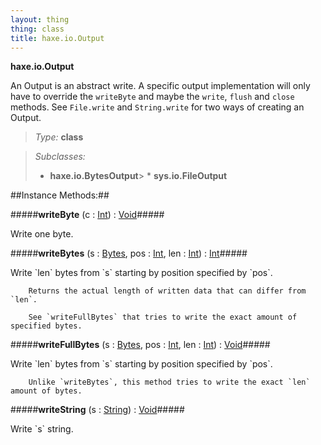 ```yaml
---
layout: thing
thing: class
title: haxe.io.Output
---
```

**haxe.io.Output**
<p>An Output is an abstract write. A specific output implementation will only
	have to override the <code>writeByte</code> and maybe the <code>write</code>, <code>flush</code> and <code>close</code>
	methods. See <code>File.write</code> and <code>String.write</code> for two ways of creating an
	Output.
</p>



> *Type:* **class**


> *Subclasses:*
> * **haxe.io.BytesOutput**&gt; * **sys.io.FileOutput**




##Instance Methods:##


#####**writeByte** (c : <a href="../../Int.html" class="type">Int</a>) : <a href="../../Void.html" class="type">Void</a>#####
<p>Write one byte.
</p>











#####**writeBytes** (s : <a href="../../haxe/io/Bytes.html" class="type">Bytes</a>, pos : <a href="../../Int.html" class="type">Int</a>, len : <a href="../../Int.html" class="type">Int</a>) : <a href="../../Int.html" class="type">Int</a>#####
<p>Write `len` bytes from `s` starting by position specified by `pos`.

		Returns the actual length of written data that can differ from `len`.

		See `writeFullBytes` that tries to write the exact amount of specified bytes.
</p>











#####**writeFullBytes** (s : <a href="../../haxe/io/Bytes.html" class="type">Bytes</a>, pos : <a href="../../Int.html" class="type">Int</a>, len : <a href="../../Int.html" class="type">Int</a>) : <a href="../../Void.html" class="type">Void</a>#####
<p>Write `len` bytes from `s` starting by position specified by `pos`.

		Unlike `writeBytes`, this method tries to write the exact `len` amount of bytes.
</p>











#####**writeString** (s : <a href="../../String.html" class="type">String</a>) : <a href="../../Void.html" class="type">Void</a>#####
<p>Write `s` string.
</p>











